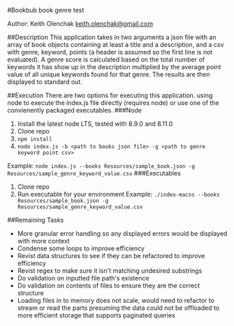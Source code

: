 #Bookbub book genre test

Author: Keith Olenchak <keith.olenchak@gmail.com>

##Description
This application takes in two arguments a json file with an array of book objects containing at least a title and a description, and a csv with genre, keyword, points (a header is assumed so the first line is not evaluated). A genre score is calculated based on the total number of keywords it has show up in the description multiplied by the average point value of all unique keywords found for that genre. The results are then displayed to standard out.

##Execution
There are two options for executing this application. using node to execute the index.js file directly (requires node) or use one of the convienently packaged executables.
###Node
1) Install the latest node LTS, tested with 8.9.0 and 8.11.0
2) Clone repo
3) `npm install`
4) `node index.js -b <path to books json file> -g <path to genre keyword point csv>`

Example: `node index.js --books Resources/sample_book.json -g Resources/sample_genre_keyword_value.csv`
###Executables
1) Clone repo
2) Run executable for your environment
Example: `./index-macos --books Resources/sample_book.json -g Resources/sample_genre_keyword_value.csv`

##Remaining Tasks
- More granular error handling so any displayed errors would be displayed with more context
- Condense some loops to improve efficiency
- Revist data structures to see if they can be refactored to improve efficiency
- Revist regex to make sure it isn't matching undesired substrings
- Do validation on inputted file path's existence
- Do validation on contents of files to ensure they are the correct structure
- Loading files in to memory does not scale, would need to refactor to stream or read the parts presuming the data could not be offloaded to more efficient storage that supports paginated queries
